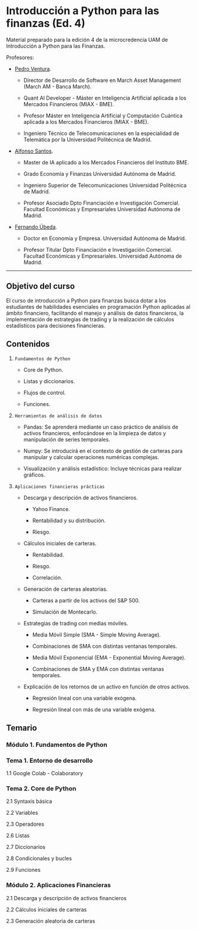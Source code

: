 # Introducción a Python para las finanzas (Ed. 4)

Material preparado para la edición 4 de la microcredencia UAM de Introducción a Python para las Finanzas.

Profesores:

- [Pedro Ventura](https://www.linkedin.com/in/pedro-ramon-ventura-gomez/).

  - Director de Desarrollo de Software en March Asset Management (March AM - Banca March).

  - Quant AI Developer - Máster en Inteligencia Artificial aplicada a los Mercados Financieros (MIAX - BME).

  - Profesor Máster en Inteligencia Artificial y Computación Cuántica aplicada a los Mercados Financieros (MIAX - BME).

  - Ingeniero Técnico de Telecomunicaciones en la especialidad de Telemática por la Universidad Politécnica de Madrid.

- [Alfonso Santos](https://www.uam.es/Economicas/santos-ramon-alfonso/1242667903456.htm?language=es&pid=1242653687745&title=Santos%20Ram?n%20Alfonso).

  - Master de IA aplicado a los Mercados Financieros del Instituto BME.

  - Grado Economía y Finanzas Universidad Autónoma de Madrid.

  - Ingeniero Superior de Telecomunicaciones Universidad Politécnica de Madrid.

  - Profesor Asociado Dpto Financiación e Investigación Comercial. Facultad Económicas y Empresariales Universidad Autónoma de Madrid.

- [Fernando Úbeda](https://www.uam.es/Economicas/%C3%9Abeda-Mellina,-Fernando/1234888497623.htm?language=es&pid=1234888496695&title=?beda%20Mellina,%20Fernando).

  - Doctor en Economía y Empresa. Universidad Autónoma de Madrid.

  - Profesor Titular Dpto Financiación e Investigación Comercial. Facultad Económicas y Empresariales. Universidad Autónoma de Madrid.

<hr>

## Objetivo del curso

El curso de introducción a Python para finanzas busca dotar a los estudiantes de habilidades esenciales en programación Python aplicadas al ámbito financiero, facilitando el manejo y análisis de datos financieros, la implementación de estrategias de trading y la realización de cálculos estadísticos para decisiones financieras.

## Contenidos

1. `Fundamentos de Python`

   - Core de Python.

   - Listas y diccionarios.

   - Flujos de control.

   - Funciones.

2. `Herramientas de análisis de datos`

   - Pandas: Se aprenderá mediante un caso práctico de análisis de activos financieros, enfocándose en la limpieza de datos y manipulación de series temporales.

   - Numpy: Se introducirá en el contexto de gestión de carteras para manipular y calcular operaciones numéricas complejas.

   - Visualización y análisis estadístico: Incluye técnicas para realizar gráficos.

3. `Aplicaciones financieras prácticas`

   - Descarga y descripción de activos financieros.

     - Yahoo Finance.

     - Rentabilidad y su distribución.

     - Riesgo.

   - Cálculos iniciales de carteras.

     - Rentabilidad.

     - Riesgo.

     - Correlación.

   - Generación de carteras aleatorias.

     - Carteras a partir de los activos del S&P 500.

     - Simulación de Montecarlo.

   - Estrategias de trading con medias móviles.

     - Media Móvil Simple (SMA - Simple Moving Average).

     - Combinaciones de SMA con distintas ventanas temporales.

     - Media Móvil Exponencial (EMA - Exponential Moving Average).

     - Combinaciones de SMA y EMA con distintas ventanas temporales.

   - Explicación de los retornos de un activo en función de otros activos.

     - Regresión lineal con una variable exógena.

     - Regresión lineal con más de una variable exógena.

## Temario

### Módulo 1. Fundamentos de Python

### Tema 1. Entorno de desarrollo

1.1 Google Colab - Colaboratory

### Tema 2. Core de Python

2.1 Syntaxis básica

2.2 Variables

2.3 Operadores

2.6 Listas

2.7 Diccionarios

2.8 Condicionales y bucles

2.9 Funciones

### Módulo 2. Aplicaciones Financieras

2.1 Descarga y descripción de activos financieros

2.2 Cálculos iniciales de carteras

2.3 Generación aleatoria de carteras
